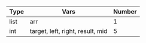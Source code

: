 | Type | Vars | Number |
|------|------|--------|
list|arr|1
int|target, left, right, result, mid|5
